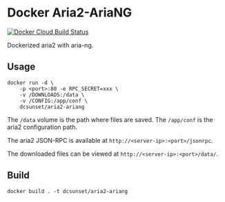 # Docker Aria2-AriaNG

[![Docker Cloud Build Status](https://img.shields.io/docker/cloud/build/dcsunset/aria2-ariang)](https://hub.docker.com/r/dcsunset/aria2-ariang)

Dockerized aria2 with aria-ng.

## Usage

```
docker run -d \
	-p <port>:80 -e RPC_SECRET=xxx \
	-v /DOWNLOADS:/data \
	-v /CONFIG:/app/conf \
	dcsunset/aria2-ariang
```

The `/data` volume is the path where files are saved.
The `/app/conf` is the aria2 configuration path.

The aria2 JSON-RPC is available at `http://<server-ip>:<port>/jsonrpc`.

The downloaded files can be viewed at `http://<server-ip>:<port>/data/`.

## Build

```
docker build . -t dcsunset/aria2-ariang
```
